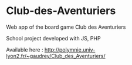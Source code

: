 # Club-des-Aventuriers

Web app of the board game Club des Aventuriers

School project developed with JS, PHP

Available here : http://polymnie.univ-lyon2.fr/~gaudrey/Club_des_Aventuriers/
